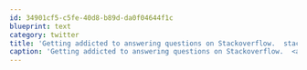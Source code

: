 ```yaml
---
id: 34901cf5-c5fe-40d8-b89d-da0f04644f1c
blueprint: text
category: twitter
title: 'Getting addicted to answering questions on Stackoverflow.  stackoverflow.com/users/824508/d…'
caption: 'Getting addicted to answering questions on Stackoverflow.  <a href="http://stackoverflow.com/users/824508/devangel" title="http://stackoverflow.com/users/824508/devangel" class="link link_untco">stackoverflow.com/users/824508/d…</a>'
---
```

